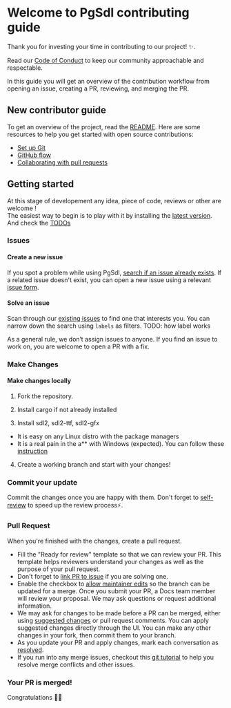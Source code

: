 # Welcome to PgSdl contributing guide

Thank you for investing your time in contributing to our project! :sparkles:.

Read our [Code of Conduct](./CODE_OF_CONDUCT.md) to keep our community approachable and respectable.

In this guide you will get an overview of the contribution workflow from opening an issue, creating a PR, reviewing, and merging the PR.

## New contributor guide

To get an overview of the project, read the [README](README.md). Here are some resources to help you get started with open source contributions:

- [Set up Git](https://docs.github.com/en/get-started/quickstart/set-up-git)
- [GitHub flow](https://docs.github.com/en/get-started/quickstart/github-flow)
- [Collaborating with pull requests](https://docs.github.com/en/github/collaborating-with-pull-requests)

## Getting started

At this stage of developement any idea, piece of code, reviews or other are welcome !
<br>
The easiest way to begin is to play with it by installing the [latest version](https://crates.io/crates/pg_sdl). 
And check the [TODOs](./TODO.md)

<!-- Check to see what [types of contributions](/contributing/types-of-contributions.md) we accept before making changes. Some of them don't even require writing a single line of code :sparkles:. -->

### Issues

#### Create a new issue

If you spot a problem while using PgSdl, [search if an issue already exists](https://docs.github.com/en/github/searching-for-information-on-github/searching-on-github/searching-issues-and-pull-requests#search-by-the-title-body-or-comments). If a related issue doesn't exist, you can open a new issue using a relevant [issue form](https://github.com/DynamicUI/pg_sdl/issues/new/choose).

#### Solve an issue

Scan through our [existing issues](https://github.com/DynamicUI/pg_sdl/issues) to find one that interests you. You can narrow down the search using `labels` as filters.
TODO: how label works

<!-- See [Labels](/contributing/how-to-use-labels.md) for more information.  -->

As a general rule, we don’t assign issues to anyone. If you find an issue to work on, you are welcome to open a PR with a fix.

### Make Changes

#### Make changes locally

1. Fork the repository.

2. Install cargo if not already installed

3. Install sdl2, sdl2-ttf, sdl2-gfx

- It is easy on any Linux distro with the package managers
- It is a real pain in the a** with Windows (expected). You can follow these [instruction](https://github.com/Rust-SDL2/rust-sdl2#windows-msvc)

4. Create a working branch and start with your changes!

### Commit your update

Commit the changes once you are happy with them. Don't forget to [self-review](/contributing/self-review.md) to speed up the review process:zap:.

### Pull Request

When you're finished with the changes, create a pull request.

- Fill the "Ready for review" template so that we can review your PR. This template helps reviewers understand your changes as well as the purpose of your pull request.
- Don't forget to [link PR to issue](https://docs.github.com/en/issues/tracking-your-work-with-issues/linking-a-pull-request-to-an-issue) if you are solving one.
- Enable the checkbox to [allow maintainer edits](https://docs.github.com/en/github/collaborating-with-issues-and-pull-requests/allowing-changes-to-a-pull-request-branch-created-from-a-fork) so the branch can be updated for a merge.
  Once you submit your PR, a Docs team member will review your proposal. We may ask questions or request additional information.
- We may ask for changes to be made before a PR can be merged, either using [suggested changes](https://docs.github.com/en/github/collaborating-with-issues-and-pull-requests/incorporating-feedback-in-your-pull-request) or pull request comments. You can apply suggested changes directly through the UI. You can make any other changes in your fork, then commit them to your branch.
- As you update your PR and apply changes, mark each conversation as [resolved](https://docs.github.com/en/github/collaborating-with-issues-and-pull-requests/commenting-on-a-pull-request#resolving-conversations).
- If you run into any merge issues, checkout this [git tutorial](https://github.com/skills/resolve-merge-conflicts) to help you resolve merge conflicts and other issues.

### Your PR is merged!

Congratulations :tada::tada:
